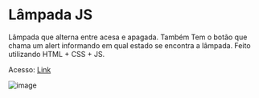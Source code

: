 # Lâmpada JS

Lâmpada que alterna entre acesa e apagada. Também Tem o botão que chama um alert informando em qual estado se encontra a lâmpada.
Feito utilizando HTML + CSS + JS.

Acesso: <a href="https://matheeusgomes.github.io/lampada-js/">Link</a>

![image](https://user-images.githubusercontent.com/10269675/196218357-e9519756-67d0-49f3-86b2-3defe14bbdb5.png)
